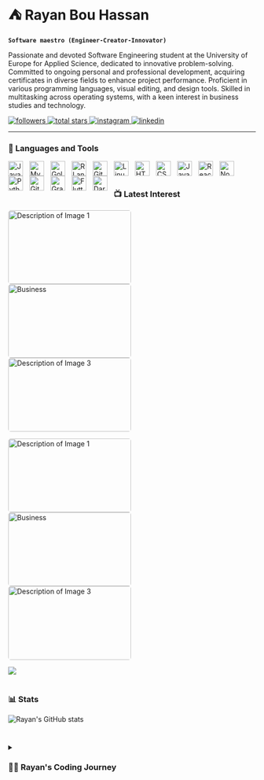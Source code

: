 # ⛺ Rayan Bou Hassan
**`Software maestro (Engineer-Creator-Innovator)`**

Passionate and devoted Software Engineering student at the University of Europe for Applied Science, dedicated to innovative problem-solving. Committed to ongoing personal and professional development,
acquiring certificates in diverse fields to enhance project performance. Proficient in various programming languages, visual editing, and design tools.
Skilled in multitasking across operating systems, with a keen interest in business studies and technology.

<p align="left">
   <a href="https://github.com/Rayanbh0?tab=followers">
      <img alt="followers" title="Follow me on Github" src="https://custom-icon-badges.demolab.com/github/followers/Rayanbh0?color=236ad3&labelColor=1155ba&style=for-the-badge&logo=person-add&label=Follow&logoColor=white"/>
   </a>
   <a href="https://github.com/Rayanbh0?tab=repositories&sort=stargazers">
      <img alt="total stars" title="Total stars on GitHub" src="https://custom-icon-badges.demolab.com/github/stars/Rayanbh0?color=55960c&style=for-the-badge&labelColor=488207&logo=star"/>
   </a>
   <a href="https://www.instagram.com/rayanbh__">
      <img alt="instagram" title="Follow me on Instagram" src="https://img.shields.io/badge/Instagram-Follow-lightgrey?style=for-the-badge&logo=instagram"/>
   </a>
   <a href="https://www.linkedin.com/in/rayan-bou-hassan-bb29a61b7">
      <img alt="linkedin" title="Connect with me on LinkedIn" src="https://img.shields.io/badge/LinkedIn-Connect-blue?style=for-the-badge&logo=linkedin"/>
   </a>
</p>

---

### 🧰 Languages and Tools

<img align="left" alt="Java" width="30px" style="padding-right:10px;" src="https://cdn.jsdelivr.net/gh/devicons/devicon/icons/java/java-original.svg"/>
<img align="left" alt="MySQL" width="30px" style="padding-right:10px;" src="https://cdn.jsdelivr.net/gh/devicons/devicon/icons/mysql/mysql-original.svg" />
<img align="left" alt="Golang" width="30px" style="padding-right:10px;" src="https://cdn.jsdelivr.net/gh/devicons/devicon/icons/go/go-original.svg" />
<img align="left" alt="R Language" width="30px" style="padding-right:10px;" src="https://cdn.jsdelivr.net/gh/devicons/devicon/icons/r/r-original.svg" />
<img align="left" alt="Git" width="30px" style="padding-right:10px;" src="https://cdn.jsdelivr.net/gh/devicons/devicon/icons/git/git-original.svg" />
<img align="left" alt="Linux" width="30px" style="padding-right:10px;" src="https://cdn.jsdelivr.net/gh/devicons/devicon/icons/linux/linux-original.svg" />
<img align="left" alt="HTML" width="30px" style="padding-right:10px;" src="https://cdn.jsdelivr.net/gh/devicons/devicon/icons/html5/html5-plain.svg" />
<img align="left" alt="CSS" width="30px" style="padding-right:10px;" src="https://cdn.jsdelivr.net/gh/devicons/devicon/icons/css3/css3-plain.svg" />
<img align="left" alt="JavaScript" width="30px" style="padding-right:10px;" src="https://cdn.jsdelivr.net/gh/devicons/devicon/icons/javascript/javascript-plain.svg" />
<img align="left" alt="React" width="30px" style="padding-right:10px;" src="https://cdn.jsdelivr.net/gh/devicons/devicon/icons/react/react-original.svg" />
<img align="left" alt="NodeJS" width="30px" style="padding-right:10px;" src="https://cdn.jsdelivr.net/gh/devicons/devicon/icons/nodejs/nodejs-original.svg" />
<img align="left" alt="Python" width="30px" style="padding-right:10px;" src="https://cdn.jsdelivr.net/gh/devicons/devicon/icons/python/python-plain.svg" />
<img align="left" alt="GitHub" width="30px" style="padding-right:10px;" src="https://cdn.jsdelivr.net/gh/devicons/devicon/icons/github/github-original.svg" />
<img align="left" alt="Gradle" width="30px" style="padding-right:10px;" src="https://cdn.jsdelivr.net/gh/devicons/devicon/icons/gradle/gradle-plain.svg" />
<img align="left" alt="Flutter" width="30px" style="padding-right:10px;" src="https://cdn.jsdelivr.net/gh/devicons/devicon/icons/flutter/flutter-original.svg" />
<img align="left" alt="Dart" width="30px" style="padding-right:10px;" src="https://cdn.jsdelivr.net/gh/devicons/devicon/icons/dart/dart-plain.svg" />
<br />

#

### 📺 Latest Interest

<!-- BEGIN CUSTOM IMAGES -->
<p align="left">
    <a href="link_to_project_1">
        <img src="https://media.istockphoto.com/id/1213691432/photo/tourists-sitting-near-campfire-under-starry-sky.jpg?s=612x612&w=0&k=20&c=6B2GdQROSabFQKrerTaYHaplaCU2UwiOFokyUW6hEp0=" alt="Description of Image 1" style="width:250px; height:150px; border-radius:5px; margin-right:10px;">
    </a>
    <a href="link_to_project_2">
        <img src="https://images.squarespace-cdn.com/content/v1/5beb4d1d7c9327376a4d452a/1600466853341-6N7GCJGANR9ZLUTBKGB1/Paulina-branding-photography-personal-portraits-transformational-portraits-headshot-business-portrait-img-400.jpg" alt="Business" style="width:250px; height:150px; border-radius:5px; margin-right:10px;">
    </a>
    <a href="link_to_project_3">
        <img src="https://www.corporatevision-news.com/wp-content/uploads/2022/04/Software-Development.jpg" alt="Description of Image 3" style="width:250px; height:150px; border-radius:5px; margin-right:10px;">
    </a>
</p>
<p align="left">
      <a href="link_to_project_1">
        <img src="https://media.istockphoto.com/id/1213691432/photo/tourists-sitting-near-campfire-under-starry-sky.jpg?s=612x612&w=0&k=20&c=6B2GdQROSabFQKrerTaYHaplaCU2UwiOFokyUW6hEp0=" alt="Description of Image 1" style="width:250px; height:150px; border-radius:5px; margin-right:10px;">
    </a>
    <a href="link_to_project_2">
        <img src="https://images.squarespace-cdn.com/content/v1/5beb4d1d7c9327376a4d452a/1600466853341-6N7GCJGANR9ZLUTBKGB1/Paulina-branding-photography-personal-portraits-transformational-portraits-headshot-business-portrait-img-400.jpg" alt="Business" style="width:250px; height:150px; border-radius:5px; margin-right:10px;">
    </a>
    <a href="link_to_project_3">
        <img src="https://www.corporatevision-news.com/wp-content/uploads/2022/04/Software-Development.jpg" alt="Description of Image 3" style="width:250px; height:150px; border-radius:5px; margin-right:10px;">
    </a>
</p>
<!-- END CUSTOM IMAGES -->


[<img src="https://custom-icon-badges.demolab.com/badge/-Subscribe%20For%20More-red?style=for-the-badge&logo=video&logoColor=white"/>](https://www.youtube.com/c/fknight?sub_confirmation=1)

#

### 📊 Stats

![Rayan's GitHub stats](https://github-readme-stats.vercel.app/api?username=Rayanbh0&show_icons=true&theme=gruvbox)

<!-- ![GitHub Streak](https://streak-stats.demolab.com?user=Rayanbh0&theme=gruvbox&border_radius=4.5) -->

#

<details>
 <summary><h3>👨‍💻 Rayan's Coding Journey</h3></summary>
   My fascination with coding ignited during my 8th-grade years when I first explored HTML and CSS. This initial spark led me further into Python, especially during my experimentation with Linux on a somewhat temperamental laptop, primarily dedicated to writing essays and navigating VirtualBox.

My educational path veered towards a more technical direction when I enrolled in a specialized technical school. Here, I delved into an array of subjects, ranging from Assembly and OS fundamentals to network, coputer architecture, MS-DOS and programming languages like C.

Driven by an intrinsic curiosity, I ventured into Android Studio, eager to explore its potential. However, my initial attempts didn’t yield tangible outcomes. Subsequently, at university, I honed my skills further. I successfully crafted a full-stack website using HTML, CSS, and JavaScript, alongside developing apps with Flutter and Dart. I dived into Java's object-oriented programming paradigm and engaged with databases, leveraging MySQL in my Big Data and analytics exploration. Additionally, I undertook a project utilizing IBM SPSS.

Recently, I've devoted considerable effort to mastering JavaScript and React, expanding my toolkit and enhancing my proficiency in web development.

